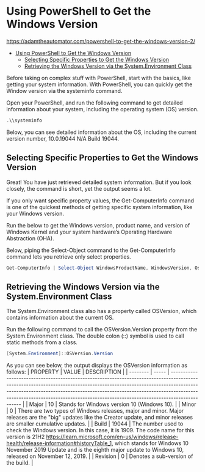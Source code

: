 # Using PowerShell to Get the Windows Version

<https://adamtheautomator.com/powershell-to-get-the-windows-version-2/>

- [Using PowerShell to Get the Windows Version](#using-powershell-to-get-the-windows-version)
  - [Selecting Specific Properties to Get the Windows Version](#selecting-specific-properties-to-get-the-windows-version)
  - [Retrieving the Windows Version via the System.Environment Class](#retrieving-the-windows-version-via-the-systemenvironment-class)

Before taking on complex stuff with PowerShell, start with the basics, like getting your system information. With PowerShell, you can quickly get the Window version via the systeminfo command.

Open your PowerShell, and run the following command to get detailed information about your system, including the operating system (OS) version.

```powershell
.\\systeminfo
```

Below, you can see detailed information about the OS, including the current version number, 10.0.19044 N/A Build 19044.

## Selecting Specific Properties to Get the Windows Version

Great! You have just retrieved detailed system information. But if you look closely, the command is short, yet the output seems a lot.

If you only want specific property values, the Get-ComputerInfo command is one of the quickest methods of getting specific system information, like your Windows version.

Run the below to get the Windows version, product name, and version of Windows Kernel and your system hardware’s Operating Hardware Abstraction (OHA).

Below, piping the Select-Object command to the Get-ComputerInfo command lets you retrieve only select properties.

```powershell
Get-ComputerInfo | Select-Object WindowsProductName, WindowsVersion, OsHardwareAbstractionLayerVersion
```

## Retrieving the Windows Version via the System.Environment Class

The System.Environment class also has a property called OSVersion, which contains information about the current OS.

Run the following command to call the OSVersion.Version property from the System.Environment class. The double colon (::) symbol is used to call static methods from a class.

```powershell
[System.Environment]::OSVersion.Version
```

As you can see below, the output displays the OSVersion information as follows:
| PROPERTY | VALUE | DESCRIPTION                                                                                                                                                                                                                                                                                                                               |
| -------- | ----- | ----------------------------------------------------------------------------------------------------------------------------------------------------------------------------------------------------------------------------------------------------------------------------------------------------------------------------------------- |
| Major    | 10    | Stands for Windows version 10 (Windows 10).                                                                                                                                                                                                                                                                                               |
| Minor    | 0     | There are two types of Windows releases, major and minor. Major releases are the "big" updates like the Creator update, and minor releases are smaller cumulative updates.                                                                                                                                                                |
| Build    | 19044 | The number used to check the Windows version. In this case, it is 1909. The code name for this version is 21H2 <https://learn.microsoft.com/en-us/windows/release-health/release-information#historyTable_1>, which stands for Windows 10 November 2019 Update and is the eighth major update to Windows 10, released on November 12, 2019. |
| Revision | 0     | Denotes a sub-version of the build.                                                                                                                                                                                                                                                                                                       |
